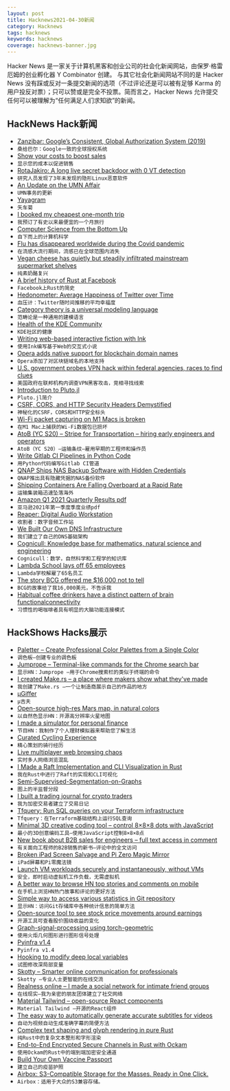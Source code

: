 ```yaml
---
layout: post
title: Hacknews2021-04-30新闻
category: Hacknews
tags: hacknews
keywords: hacknews
coverage: hacknews-banner.jpg
---
```


Hacker News 是一家关于计算机黑客和创业公司的社会化新闻网站，由保罗·格雷厄姆的创业孵化器 Y Combinator 创建。
与其它社会化新闻网站不同的是 Hacker News 没有踩或反对一条提交新闻的选项（不过评论还是可以被有足够 Karma 的用户投反对票）；只可以赞或是完全不投票。简而言之，Hacker News 允许提交任何可以被理解为“任何满足人们求知欲”的新闻。

## HackNews Hack新闻


- [Zanzibar: Google’s Consistent, Global Authorization System (2019)](https://research.google/pubs/pub48190/)
- `桑给巴尔：Google一致的全球授权系统`
- [Show your costs to boost sales](https://tips.ariyh.com/p/show-costs-to-boost-sales)
- `显示您的成本以促进销售`
- [RotaJakiro: A long live secret backdoor with 0 VT detection](https://blog.netlab.360.com/stealth_rotajakiro_backdoor_en/)
- `研究人员发现了3年未发现的隐形Linux恶意软件`
- [An Update on the UMN Affair](https://lwn.net/SubscriberLink/854645/334317047842b6c3/)
- `UMN事务的更新`
- [Yayagram](https://twitter.com/mrcatacroquer/status/1386318806411325440)
- `矢车菊`
- [I booked my cheapest one-month trip](https://benbernardblog.com/how-i-booked-my-absolutely-cheapest-one-month-trip-ever/)
- `我预订了有史以来最便宜的一个月旅行`
- [Computer Science from the Bottom Up](https://www.bottomupcs.com)
- `自下而上的计算机科学`
- [Flu has disappeared worldwide during the Covid pandemic](https://www.scientificamerican.com/article/flu-has-disappeared-worldwide-during-the-covid-pandemic/)
- `在流感大流行期间，流感已在全球范围内消失`
- [Vegan cheese has quietly but steadily infiltrated mainstream supermarket shelves](https://www.eater.com/22315684/vegan-cheese-history-ingredients-process-grocery-brands)
- `纯素奶酪复兴`
- [A brief history of Rust at Facebook](https://engineering.fb.com/2021/04/29/developer-tools/rust/)
- `Facebook上Rust的简史`
- [Hedonometer: Average Happiness of Twitter over Time](https://hedonometer.org/timeseries/en_all/?from=2019-10-29&to=2021-04-28)
- `血压计：Twitter随时间推移的平均幸福度`
- [Category theory is a universal modeling language](http://math.mit.edu/~dspivak/informatics/)
- `范畴论是一种通用的建模语言`
- [Health of the KDE Community](https://carlschwan.eu/2021/04/29/kde-contributions-health/)
- `KDE社区的健康`
- [Writing web-based interactive fiction with Ink](https://www.inklestudios.com/ink/web-tutorial/)
- `使用Ink编写基于Web的交互式小说`
- [Opera adds native support for blockchain domain names](https://blogs.opera.com/tips-and-tricks/2021/04/say-hello-to-web3-as-opera-adds-native-support-to-unstoppable-domains/)
- `Opera添加了对区块链域名的本地支持`
- [U.S. government probes VPN hack within federal agencies, races to find clues](https://www.reuters.com/technology/us-government-probes-vpn-hack-within-federal-agencies-races-find-clues-2021-04-29/)
- `美国政府在联邦机构内调查VPN黑客攻击，竞相寻找线索`
- [Introduction to Pluto.jl](https://www.juliafordatascience.com/first-steps-5-pluto/)
- `Pluto.jl简介`
- [CSRF, CORS, and HTTP Security Headers Demystified](https://blog.vnaik.com/posts/web-attacks.html)
- `神秘化的CSRF，CORS和HTTP安全标头`
- [Wi-Fi packet capturing on M1 Macs is broken](https://www.intuitibits.com/2021/02/05/whats-going-on-apple-part-2/)
- `在M1 Mac上捕获的Wi-Fi数据包已损坏`
- [AtoB (YC S20) – Stripe for Transportation – hiring early engineers and operators](https://atob.com/careers)
- `AtoB（YC S20）–运输条纹–雇用早期的工程师和操作员`
- [Write Gitlab CI Pipelines in Python Code](https://gitlab.com/dbsystel/gitlab-ci-python-library)
- `用Python代码编写Gitlab CI管道`
- [QNAP Ships NAS Backup Software with Hidden Credentials](https://forum.qnap.com/viewtopic.php?f=45&t=160849&start=450#p788325)
- `QNAP推出具有隐藏凭据的NAS备份软件`
- [Shipping Containers Are Falling Overboard at a Rapid Rate](https://www.supplychainbrain.com/articles/33002-shipping-containers-are-falling-overboard-at-a-rapid-rate)
- `运输集装箱迅速坠落海外`
- [Amazon Q1 2021 Quarterly Results pdf](https://ir.aboutamazon.com/files/doc_financials/2021/q1/Amazon-Q1-2021-Earnings-Release.pdf)
- `亚马逊2021年第一季度季度业绩pdf`
- [Reaper: Digital Audio Workstation](https://www.reaper.fm/)
- `收割者：数字音频工作站`
- [We Built Our Own DNS Infrastructure](https://blog.replit.com/dns)
- `我们建立了自己的DNS基础架构`
- [Cognicull: Knowledge base for mathematics, natural science and engineering](https://cognicull.com/)
- `Cognicull：数学，自然科学和工程学的知识库`
- [Lambda School lays off 65 employees](https://lambdaschool.com/the-commons/update-lambda-school-team)
- `Lambda学校解雇了65名员工`
- [The story BCG offered me $16,000 not to tell](https://thetech.com/2010/04/09/dubai-v130-n18)
- `BCG的故事给了我16,000美元，不告诉我`
- [Habitual coffee drinkers have a distinct pattern of brain functionalconnectivity](https://www.nature.com/articles/s41380-021-01075-4)
- `习惯性的喝咖啡者具有明显的大脑功能连接模式`


## HackShows Hacks展示

- [ Paletter – Create Professional Color Palettes from a Single Color](https://www.paletter.app)
- `调色板–创建专业的调色板`
- [ Jumprope – Terminal-like commands for the Chrome search bar](http://jumprope.ai/)
- `显示HN：Jumprope –用于Chrome搜索栏的类似于终端的命令`
- [ I created Make.rs – a place where makers show what they've made](https://make.rs)
- `我创建了Make.rs –一个让制造商展示自己的作品的地方`
- [ μGiffer](https://iobureau.com/ugiffer/)
- `μ吉夫`
- [ Open-source high-res Mars map, in natural colors](https://mars26.com/)
- `以自然色显示HN：开源高分辨率火星地图`
- [ I made a simulator for personal finance](https://projectifi.io/)
- `节目HN：我制作了个人理财模拟器来帮助您了解生活`
- [ Curated Cycling Experience](https://ridevelo.com/)
- `精心策划的骑行经历`
- [ Live multiplayer web browsing chaos](https://comebrowsewithme.com:8002/login?token=token2&url=https://www.google.com)
- `实时多人网络浏览混乱`
- [ I Made a Raft Implementation and CLI Visualization in Rust](https://github.com/andreev-io/Raft)
- `我在Rust中进行了Raft的实现和CLI可视化`
- [ Semi-Supervised-Segmentation-on-Graphs](https://github.com/aGIToz/semi-supervised-segmentation-on-graphs)
- `图上的半监督分段`
- [ I built a trading journal for crypto traders](https://tradesheet.io)
- `我为加密交易者建立了交易日记`
- [ Tfquery: Run SQL queries on your Terraform infrastructure](https://github.com/mazen160/tfquery)
- `Tfquery：在Terraform基础结构上运行SQL查询`
- [ Minimal 3D creative coding tool – control 8×8×8 dots with JavaScript](https://doersino.github.io/tixyz/)
- `最小的3D创意编码工具–使用JavaScript控制8×8×8点`
- [ New book about B2B sales for engineers – full text access in comment](http://fastforwardbook.com)
- `有关面向工程师的B2B销售的新书–评论中的全文访问`
- [ Broken iPad Screen Salvage and Pi Zero Magic Mirror](https://www.youtube.com/watch?v=ENKhizrCuPU)
- `iPad屏幕和Pi零魔法镜`
- [ Launch VM workloads securely and instantaneously, without VMs](item?id=26976569)
- `安全，即时启动虚拟机工作负载，无需虚拟机`
- [ A better way to browse HN top stories and comments on mobile](http://Hacker-scroller.com)
- `在手机上浏览HN热门故事和评论的更好方法`
- [ Simple way to access various statistics in Git repository](https://github.com/arzzen/git-quick-stats)
- `显示HN：访问Git存储库中各种统计信息的简单方法`
- [ Open-source tool to see stock price movements around earnings](https://benkaiser.github.io/earnings)
- `开源工具可查看股价围绕收益的变化`
- [ Graph-signal-processing using torch-geometric](https://github.com/aGIToz/Graph_Signal_Processing)
- `使用火炬几何图形进行图形信号处理`
- [ Pyinfra v1.4](https://github.com/Fizzadar/pyinfra/releases/tag/v1.4)
- `Pyinfra v1.4`
- [ Hooking to modify deep local variables](https://churchofthought.org/blog/2020/10/15/coursera-playback-speed-a-cross-browser-webextension/)
- `试图修改深局部变量`
- [ Skotty – Smarter online communication for professionals](https://skotty.io/en)
- `Skotty –专业人士更智能的在线交流`
- [ Realness online – I made a social network for intimate friend groups](https://github.com/realness-online/web)
- `在线现实–我为亲密的朋友团体建立了社交网络`
- [ Material Tailwind – open-source React components](https://material-tailwind.com/)
- `Material Tailwind –开源的React组件`
- [ The easy way to automatically generate accurate subtitles for videos](https://editr.io/beta)
- `自动为视频自动生成准确字幕的简便方法`
- [ Complex text shaping and glyph rendering in pure Rust](https://github.com/dfrg/swash)
- `纯Rust中的复杂文本整形和字形渲染`
- [ End-to-End Encrypted Secure Channels in Rust with Ockam](https://www.youtube.com/watch?v=ndujK8lTTVY)
- `使用Ockam的Rust中的端到端加密安全通道`
- [ Build Your Own Vaccine Passport](https://vaxpass.dev)
- `建立自己的疫苗护照`
- [ Airbox: S3-Compatible Storage for the Masses. Ready in One Click.](https://www.airbox.ai/blog/s3-compatible-storage-in-one-click/)
- `Airbox：适用于大众的S3兼容存储。`


